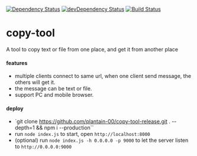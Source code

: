 [![Dependency Status](https://david-dm.org/plantain-00/copy-tool.svg)](https://david-dm.org/plantain-00/copy-tool)
[![devDependency Status](https://david-dm.org/plantain-00/copy-tool/dev-status.svg)](https://david-dm.org/plantain-00/copy-tool#info=devDependencies)
[![Build Status](https://travis-ci.org/plantain-00/copy-tool.svg?branch=master)](https://travis-ci.org/plantain-00/copy-tool)

# copy-tool
A tool to copy text or file from one place, and get it from another place

#### features

+ multiple clients connect to same url, when one client send message, the others will get it.
+ the message can be text or file.
+ support PC and mobile browser.

#### deploy

+ `git clone https://github.com/plantain-00/copy-tool-release.git . --depth=1 && npm i --production``
+ run `node index.js` to start, open `http://localhost:8000`
+ (optional) run `node index.js -h 0.0.0.0 -p 9000` to let the server listen to `http://0.0.0.0:9000`
